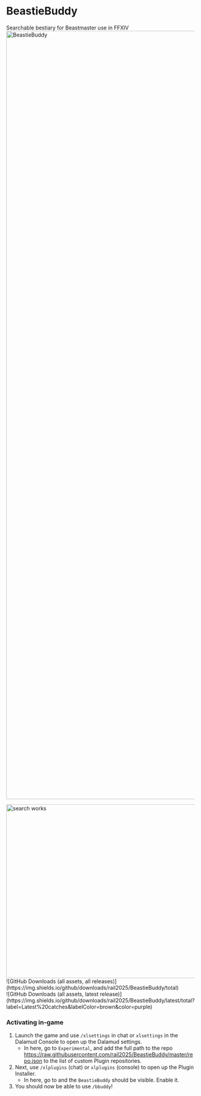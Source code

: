 # BeastieBuddy
Searchable bestiary for Beastmaster use in FFXIV
<img width="2048" height="2048" alt="BeastieBuddy" src="https://github.com/user-attachments/assets/8f1a1cbc-05b5-4dfa-a2bc-86cf07414381" />

<img width="1210" height="463" alt="search works" src="https://github.com/user-attachments/assets/176e0892-5eab-4ad7-bdce-a5a029399324" />
 ![GitHub Downloads (all assets, all releases)](https://img.shields.io/github/downloads/rail2025/BeastieBuddy/total) <br>
 ![GitHub Downloads (all assets, latest release)](https://img.shields.io/github/downloads/rail2025/BeastieBuddy/latest/total?label=Latest%20catches&labelColor=brown&color=purple)



### Activating in-game

1. Launch the game and use `/xlsettings` in chat or `xlsettings` in the Dalamud Console to open up the Dalamud settings.
    * In here, go to `Experimental`, and add the full path to the repo https://raw.githubusercontent.com/rail2025/BeastieBuddy/master/repo.json to the list of custom Plugin repositories.
2. Next, use `/xlplugins` (chat) or `xlplugins` (console) to open up the Plugin Installer.
    * In here, go to and the `BeastieBuddy` should be visible. Enable it.
3. You should now be able to use `/bbuddy`!
